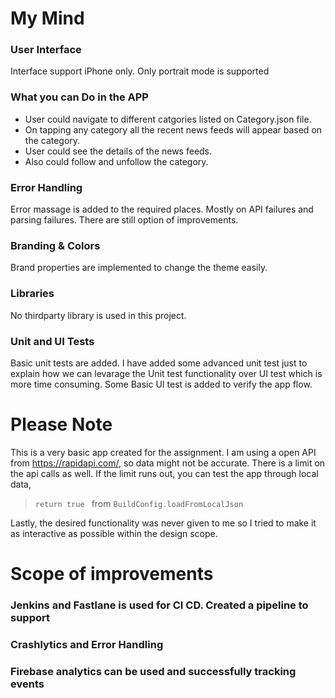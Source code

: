 # My Mind
 
### User Interface

Interface support iPhone only. Only portrait mode is supported

###  What you can Do in the APP 

- User could navigate to different catgories listed on Category.json file. 
- On tapping any category all the recent news feeds will appear based on the category.
- User could see the details of the news feeds. 
- Also could follow and unfollow the category. 


###   Error Handling

Error massage is added to the required places. Mostly on API failures and parsing failures. 
There are still option of improvements.


###   Branding & Colors

Brand properties are implemented to change the theme easily. 

###   Libraries

No thirdparty library is used in this project. 

###  Unit and UI Tests

Basic unit tests are added. 
I have added some advanced unit test just to explain how we can levarage the Unit test functionality over UI test which is more time consuming.
Some Basic UI test is added to verify the app flow.

# Please Note

This is a very basic app created for the assignment. I am using a open API from https://rapidapi.com/, so data might not be accurate. 
There is a limit on the api calls as well. If the limit runs out, you can test the app through local data, 

>  `return true ` from  ` BuildConfig.loadFromLocalJson `

Lastly,  the desired functionality was never given to me so I tried to make it as interactive as possible within the design scope.


# Scope of improvements

###  Jenkins and Fastlane is used for CI CD. Created a pipeline to support 
###  Crashlytics and Error Handling
###  Firebase analytics can be used and successfully tracking events 



